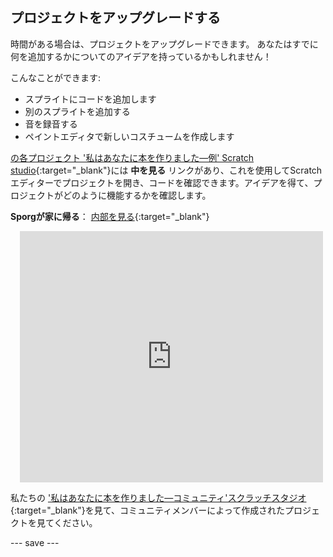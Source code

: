 ## プロジェクトをアップグレードする

時間がある場合は、プロジェクトをアップグレードできます。 あなたはすでに何を追加するかについてのアイデアを持っているかもしれません！

こんなことができます:
- スプライトにコードを追加します
- 別のスプライトを追加する
- 音を録音する
- ペイントエディタで新しいコスチュームを作成します

[の各プロジェクト '私はあなたに本を作りました—例' Scratch studio](https://scratch.mit.edu/studios/29082370){:target="_blank"}には **中を⾒る** リンクがあり、これを使用してScratchエディターでプロジェクトを開き、コードを確認できます。アイデアを得て、プロジェクトがどのように機能するかを確認します。

**Sporgが家に帰る**： [内部を見る](https://scratch.mit.edu/projects/631853310/editor){:target="_blank"}
<div class="scratch-preview" style="margin-left: 15px;">
  <iframe allowtransparency="true" width="485" height="402" src="https://scratch.mit.edu/projects/embed/631853310/?autostart=false" frameborder="0"></iframe>
</div>

私たちの ['私はあなたに本を作りました—コミュニティ'スクラッチスタジオ](https://scratch.mit.edu/studios/29092393/){:target="_blank"}を見て、コミュニティメンバーによって作成されたプロジェクトを見てください。

--- save ---

